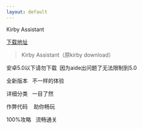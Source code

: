 ```yaml
---
layout: default
---
```


Kirby Assistant

[下载地址](https://www.coolapk.com/game/com.kirby.runanjing)

>Kirby Assistant（原kirby download）

安卓5.0以下请勿下载  因为aide出问题了无法限制到5.0


全新版本   不一样的体验


详细分类   一目了然


作弊代码    助你畅玩


100%攻略   流畅通关
